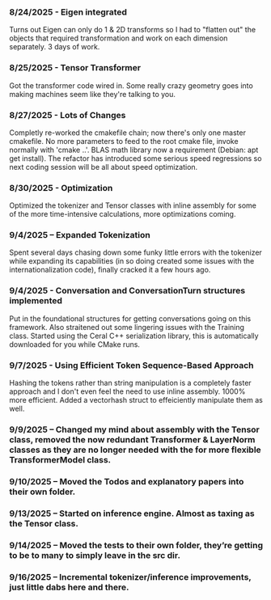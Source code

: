 ﻿### 8/24/2025 - Eigen integrated
Turns out Eigen can only do 1 & 2D transforms so I had to "flatten out" the objects that required transformation and work on each dimension separately. 3 days of work.

### 8/25/2025 - Tensor Transformer
Got the transformer code wired in. Some really crazy geometry goes into making machines seem like they're talking to you.

### 8/27/2025 - Lots of Changes
Completly re-worked the cmakefile chain; now there's only one master cmakefile. No more parameters to feed to the root cmake file, invoke normally with 'cmake ..'. BLAS math library now a requirement (Debian: apt get install). The refactor has introduced some serious speed regressions so next coding session will be all about speed optimization.

### 8/30/2025 - Optimization
Optimized the tokenizer and Tensor classes with inline assembly for some of the more time-intensive calculations, more optimizations coming.

### 9/4/2025 – Expanded Tokenization
Spent several days chasing down some funky little errors with the tokenizer while expanding its capabilities (in so doing created some issues with the internationalization code), finally cracked it a few hours ago.

### 9/4/2025 - Conversation and ConversationTurn structures implemented
Put in the foundational structures for getting conversations going on this framework. Also straitened out some lingering issues with the Training class. Started using the Ceral C++ serialization library, this is automatically downloaded for you while CMake runs.

### 9/7/2025 - Using Efficient Token Sequence-Based Approach
Hashing the tokens rather than string manipulation is a completely faster approach and I don't even feel the need to use inline assembly. 1000% more
efficient. Added a vectorhash struct to effeiciently manipulate them as well.

### 9/9/2025 – Changed my mind about assembly with the Tensor class, removed the now redundant Transformer & LayerNorm classes as they are no longer needed with the for more flexible TransformerModel class.

### 9/10/2025 – Moved the Todos and explanatory papers into their own folder.

### 9/13/2025 – Started on inference engine. Almost as taxing as the Tensor class.

### 9/14/2025 – Moved the tests to their own folder, they’re getting to be to many to simply leave in the src dir.

### 9/16/2025 – Incremental tokenizer/inference improvements, just little dabs here and there.
